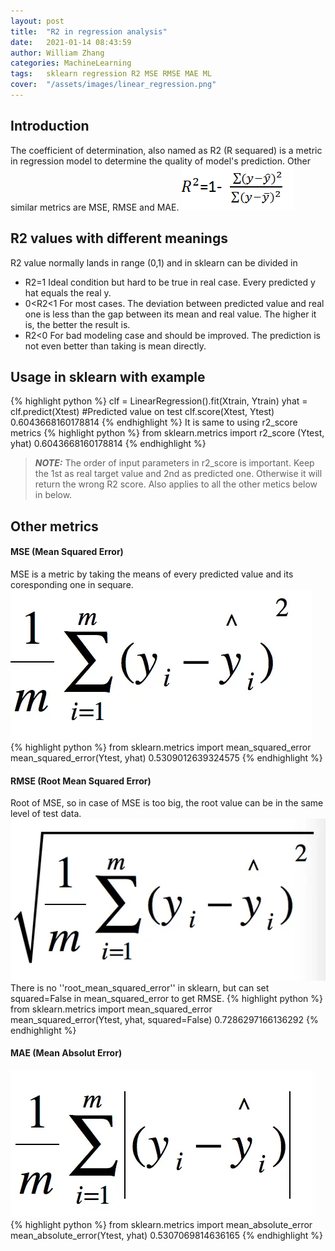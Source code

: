 ```yaml
---
layout: post
title:  "R2 in regression analysis"
date:   2021-01-14 08:43:59
author: William Zhang
categories: MachineLearning
tags:	sklearn regression R2 MSE RMSE MAE ML
cover:  "/assets/images/linear_regression.png"
---
```


## Introduction
The coefficient of determination, also named as R2 (R sequared) is a metric in regression model to determine the quality of model's prediction. Other similar metrics are MSE, RMSE and MAE.
![R2](/assets/images/R2.png)

## R2 values with different meanings
R2 value normally lands in range (0,1) and in sklearn can be divided in
* R2=1
Ideal condition but hard to be true in real case. Every predicted y hat equals the real y. 
* 0<R2<1
For most cases. The deviation between predicted value and real one is less than the gap between its mean and real value. The higher it is, the better the result is.
* R2<0
For bad modeling case and should be improved. The prediction is not even better than taking is mean directly.

## Usage in sklearn with example
{% highlight python %}
clf = LinearRegression().fit(Xtrain, Ytrain)
yhat = clf.predict(Xtest) #Predicted value on test
clf.score(Xtest, Ytest)
0.6043668160178814
{% endhighlight %}
It is same to using r2_score metrics
{% highlight python %}
from sklearn.metrics import r2_score
(Ytest, yhat)
0.6043668160178814
{% endhighlight %}
> **_NOTE:_** The order of input parameters in r2_score is important. Keep the 1st as real target
value and 2nd as predicted one. Otherwise it will return the wrong R2 score. Also applies to all
the other metics below
in below.

## Other metrics
#### MSE (Mean Squared Error)
MSE is a metric by taking the means of every predicted value and its coresponding one in sequare.
![MSE](/assets/images/MSE.png)
{% highlight python %}
from sklearn.metrics import mean_squared_error
mean_squared_error(Ytest, yhat)
0.5309012639324575
{% endhighlight %}

#### RMSE (Root Mean Squared Error)
Root of MSE, so in case of MSE is too big, the root value can be in the same level of test data.
![RMSE](/assets/images/RMSE.png)
There is no ''root_mean_squared_error'' in sklearn, but can set squared=False in mean_squared_error
to get RMSE.
{% highlight python %}
from sklearn.metrics import mean_squared_error
mean_squared_error(Ytest, yhat, squared=False)
0.7286297166136292
{% endhighlight %}

#### MAE (Mean Absolut Error)
![MAE](/assets/images/MAE.png)
{% highlight python %}
from sklearn.metrics import mean_absolute_error
mean_absolute_error(Ytest, yhat)
0.5307069814636165
{% endhighlight %}